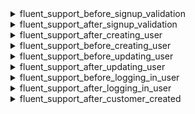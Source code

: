 <explain-block title="fluent-support/_frontend_actions.md">

[//]: # (0)
<details class="fs-docs-collapse">

<summary class="fs-docs-title">fluent_support_before_signup_validation</summary>
<hr>
<div class="fs-docs-content">
This action fires before fluent support user signup.

**Parameters**
- '$formData' (array) User form data

**Usage**

```php
add_action('fluent_support/before_signup_validation', function ($formData) {
     // ...do something
}, 10, 1);
```

**Reference**

`do_action('fluent_support/before_signup_validation', $formData)`

This action is located in <br>
`fluent-support/app/Http/Controllers/AuthController.php`
</div>

</details>

[//]: # (1)
<details class="fs-docs-collapse">

<summary class="fs-docs-title">fluent_support_after_signup_validation</summary>
<hr>
<div class="fs-docs-content">
This action fires after fluent support user signup.

**Parameters**
- '$formData' (array) User form data

**Usage**

```php
add_action('fluent_support/after_signup_validation', function ($formData) {
     // ...do something
}, 10, 1);
```

**Reference**

`do_action('fluent_support/after_signup_validation', $formData)`

This action is located in <br>
`fluent-support/app/Http/Controllers/AuthController.php`
</div>

</details>

[//]: # (2)
<details class="fs-docs-collapse">

<summary class="fs-docs-title">fluent_support_after_creating_user</summary>
<hr>
<div class="fs-docs-content">
This action fires after creating a WP user from ticket sign up form.

**Parameters**
- '$formData' (array) User form data

**Usage**

```php
add_action('fluent_support/after_creating_user', function () {
     // ...do something
});
```

**Reference**

`do_action('fluent_support/after_creating_user')`

This action is located in <br>
`fluent-support/app/Http/Controllers/AuthController.php`
</div>

</details>

[//]: # (3)
<details class="fs-docs-collapse">

<summary class="fs-docs-title">fluent_support_before_creating_user</summary>
<hr>
<div class="fs-docs-content">
This action is triggered before the creation of a WordPress user from the ticket sign-up form.

**Parameters**
- '$userName' (string) Username of the user
- '$password' (string) Password for the user account
- '$email' (string) Email address associated with the user account

**Usage**

```php
add_action('fluent_support/before_creating_user', function ($userName, $password, $email) {
     // ...do something
}, 10, 3);
```

**Reference**

`do_action('fluent_support/before_creating_user', $userName, $password, $email)`

This action is located in <br>
`fluent-support/app/Http/Controllers/AuthController.php`
</div>

</details>

[//]: # (4)
<details class="fs-docs-collapse">

<summary class="fs-docs-title">fluent_support_before_updating_user</summary>
<hr>
<div class="fs-docs-content">
This action is triggered before updating user data.

**Parameters**
- '$data' (array) User data

**Usage**

```php
add_action('fluent_support/before_updating_user', function ($data) {
     // ...do something
}, 10, 1);
```

**Reference**

`do_action('fluent_support/before_updating_user', $data)`

This action is located in <br>
`fluent-support/app/Http/Controllers/AuthController.php`
</div>

</details>

[//]: # (5)
<details class="fs-docs-collapse">

<summary class="fs-docs-title">fluent_support_after_updating_user</summary>
<hr>
<div class="fs-docs-content">
This action is triggered after updating user data.

**Parameters**
- '$data' (array) User data

**Usage**

```php
add_action('fluent_support/after_updating_user', function ($data) {
     // ...do something
}, 10, 1);
```

**Reference**

`do_action('fluent_support/after_updating_user', $data)`

This action is located in <br>
`fluent-support/app/Http/Controllers/AuthController.php`
</div>

</details>

[//]: # (6)
<details class="fs-docs-collapse">

<summary class="fs-docs-title">fluent_support_before_logging_in_user</summary>
<hr>
<div class="fs-docs-content">
This action is triggered before a user logs in.

**Parameters**
- '$userId' (integer) User ID

**Usage**

```php
add_action('fluent_support/before_logging_in_user', function ($userId) {
     // ...do something
}, 10, 1);
```

**Reference**

`do_action('fluent_support/before_logging_in_user', $userId)`

This action is located in <br>
`fluent-support/app/Http/Controllers/AuthController.php`
</div>

</details>

[//]: # (7)
<details class="fs-docs-collapse">

<summary class="fs-docs-title">fluent_support_after_logging_in_user</summary>
<hr>
<div class="fs-docs-content">
This action is triggered after a user logs in.

**Parameters**
- '$userId' (integer) User ID

**Usage**

```php
add_action('fluent_support/after_logging_in_user', function ($userId) {
     // ...do something
}, 10, 1);
```

**Reference**

`do_action('fluent_support/after_logging_in_user', $userId)`

This action is located in <br>
`fluent-support/app/Http/Controllers/AuthController.php`
</div>

</details>

[//]: # (8)
<details class="fs-docs-collapse">

<summary class="fs-docs-title">fluent_support_after_customer_created</summary>
<hr>
<div class="fs-docs-content">
This action is triggered after creating any customer.

**Parameters**
- '$customer' (object) Customer data

**Usage**

```php
add_action('fluent_support/customer_created', function ($customer) {
     // ...do something
}, 10, 1);
```
**Reference**

`do_action('fluent_support/customer_created', $customer)`

This action is located in <br>
`fluent-support/app/Models/Customer.php`
</div>

</details>

</explain-block>